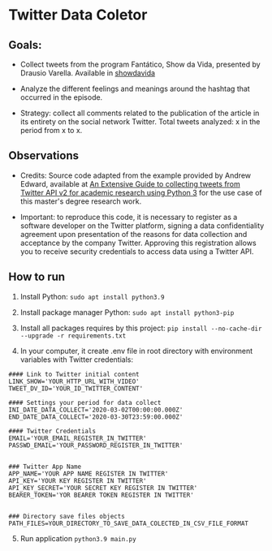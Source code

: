 # Twitter Data Coletor

## Goals:

- Collect tweets from the program Fantático, Show da Vida, presented by Drausio Varella. Available in [showdavida](https://twitter.com/showdavida/status/1234563236848119810?t=wurW-25yjDl_I5Ee1ajIkQ&s=09)

- Analyze the different feelings and meanings around the hashtag that occurred in the episode.

- Strategy: collect all comments related to the publication of the article in its entirety on the social network Twitter. Total tweets analyzed: x in the period from x to x.

## Observations

- Credits: Source code adapted from the example provided by Andrew Edward, available at [An Extensive Guide to collecting tweets from Twitter API v2 for academic research using Python 3](https://towardsdatascience.com/an-extensive-guide-to-collecting-tweets-from-twitter-api-v2-for-academic-research-using-python-3-518fcb71df2a) for the use case of this master's degree research work.

- Important: to reproduce this code, it is necessary to register as a software developer on the Twitter platform, signing a data confidentiality agreement upon presentation of the reasons for data collection and acceptance by the company Twitter. Approving this registration allows you to receive security credentials to access data using a Twitter API.

## How to run
1. Install Python:
`sudo apt install python3.9`

2. Install package manager Python:
`sudo apt install python3-pip`

3. Install all packages requires by this project:
`pip install --no-cache-dir --upgrade -r requirements.txt`

4. In your computer, it create .env file in root directory with environment variables with Twitter credentials:
```
#### Link to Twitter initial content
LINK_SHOW='YOUR_HTTP_URL_WITH_VIDEO'
TWEET_DV_ID='YOUR_ID_TWITTER_CONTENT'

#### Settings your period for data collect
INI_DATE_DATA_COLLECT='2020-03-02T00:00:00.000Z'
END_DATE_DATA_COLLECT='2020-03-30T23:59:00.000Z'

#### Twitter Credentials
EMAIL='YOUR_EMAIL_REGISTER_IN_TWITTER'
PASSWD_EMAIL='YOUR_PASSWORD_REGISTER_IN_TWITTER'


### Twitter App Name
APP_NAME='YOUR APP NAME REGISTER IN TWITTER'
API_KEY='YOUR KEY REGISTER IN TWITTER'
API_KEY_SECRET='YOUR SECRET KEY REGISTER IN TWITTER'
BEARER_TOKEN='YOR BEARER TOKEN REGISTER IN TWITTER'


### Directory save files objects
PATH_FILES=YOUR_DIRECTORY_TO_SAVE_DATA_COLECTED_IN_CSV_FILE_FORMAT

```

5. Run application
`python3.9 main.py`
